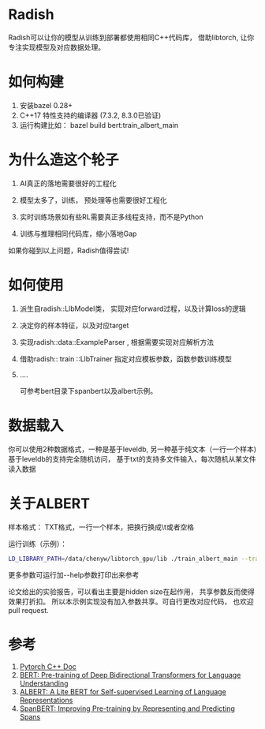# Radish
Radish可以让你的模型从训练到部署都使用相同C++代码库， 借助libtorch, 让你专注实现模型及对应数据处理。

# 如何构建

1) 安装bazel 0.28+
2)  C++17 特性支持的编译器 (7.3.2, 8.3.0已验证)
3) 运行构建比如： bazel build bert:train_albert_main

# 为什么造这个轮子

 1)  AI真正的落地需要很好的工程化

 2) 模型太多了，训练， 预处理等也需要很好工程化

 3) 实时训练场景如有些RL需要真正多线程支持，而不是Python

 4) 训练与推理相同代码库，缩小落地Gap

如果你碰到以上问题，Radish值得尝试!

# 如何使用

1) 派生自radish::LlbModel类， 实现对应forward过程，以及计算loss的逻辑
2) 决定你的样本特征，以及对应target
3) 实现radish::data::ExampleParser , 根据需要实现对应解析方法
4) 借助radish:: train ::LlbTrainer 指定对应模板参数，函数参数训练模型
5) ....
   
   可参考bert目录下spanbert以及albert示例。


#  数据载入

你可以使用2种数据格式，一种是基于leveldb, 另一种基于纯文本（一行一个样本)
基于leveldb的支持完全随机访问， 基于txt的支持多文件输入，每次随机从某文件读入数据



# 关于ALBERT

样本格式： TXT格式，一行一个样本，把换行换成\t或者空格

运行训练（示例）：

```bash
LD_LIBRARY_PATH=/data/chenyw/libtorch_gpu/lib ./train_albert_main --train_data_path /data/chenyw/albert/data/part0,/data/chenyw/albert/data/part1  --test_data_path /data/chenyw/albert/data/valid0  --warmup_steps 10000 --parser_conf_path parser_conf.json --eval_every 5000 -learning_rate 0.0003 --batch_size 460
```
更多参数可运行加--help参数打印出来参考

论文给出的实验报告，可以看出主要是hidden size在起作用， 共享参数反而使得效果打折扣。
所以本示例实现没有加入参数共享。可自行更改对应代码， 也欢迎pull request.


# 参考

1)  [Pytorch C++ Doc](https://pytorch.org/cppdocs/ "Pytorch Cpp doc")
2)  [BERT: Pre-training of Deep Bidirectional Transformers for Language Understanding](https://arxiv.org/abs/1810.04805 "BERT Paper")
3)  [ALBERT: A Lite BERT for Self-supervised Learning of Language Representations](https://openreview.net/forum?id=H1eA7AEtvS "ALBert Paper")
4)  [SpanBERT: Improving Pre-training by Representing and Predicting Spans](https://arxiv.org/abs/1907.10529 "SpanBert Paper")




